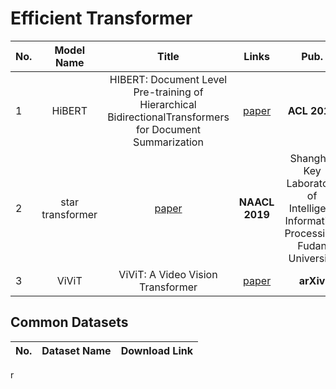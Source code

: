 # Efficient Transformer

|No.  |Model Name |Title |Links |Pub. | Organization| Release Time |
|-----|:-----:|:-----:|:-----:|:--------:|:---:|:-------:|
|1|HiBERT |HIBERT: Document Level Pre-training of Hierarchical BidirectionalTransformers for Document Summarization |[paper](https://arxiv.org/pdf/1905.06566.pdf) |__ACL 2019__|Microsoft Research Asia|16 May 2019|
|2|star transformer |[paper](https://www.aclweb.org/anthology/N19-1133.pdf) |__NAACL 2019__|Shanghai Key Laboratory of Intelligent Information Processing, Fudan University|25 Feb 2019|
|3|ViViT |ViViT: A Video Vision Transformer |[paper](https://arxiv.org/pdf/2103.15691.pdf) |__arXiv__|Google AI|29 Mar 2021|









## Common Datasets
|No. |Dataset Name |Download Link|
|-----|:-----:|:-----:|
r
